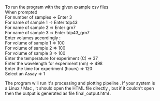 To run the program with the given example csv files <br/>
When prompted <br/>
For number of samples => Enter 3 <br/>
For name of sample 1 => Enter tdp43 <br/>
For name of sample 2 => Enter grn7 <br/>
For name of sample 3 => Enter tdp43_grn7 <br/>
Enter volumes accordingly : <br/>
For volume of sample 1 => 100 <br/>
For volume of sample 2 => 100 <br/>
For volume of sample 3 => 100 <br/>
Enter the temperature for experiment (C) => 37 <br/>
Enter the wavelength for experiment (nm) => 498 <br/>
Enter the time for experiment (hours) => 120 <br/>
Select an Assay => 1 <br/>


The program will run it's processing and plotting pipeline . If your system is a Linux / Mac , it should open the HTML file directly , but if it couldn't open then the output is generated as file final_output.html .

